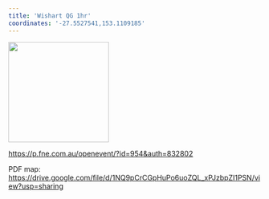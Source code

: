 ```yaml
---
title: 'Wishart QG 1hr'
coordinates: '-27.5527541,153.1109185'
---
```

<img src="https://doc-00-08-mymaps.googleusercontent.com/untrusted/hostedimage/o2fbn585vcrt3ao71o6a0j9c34/p2vt9nfpsvqqfukngc4nf0q3fg/1688363100000/3_qa3g-a-HBcK3YBy6L69UtbaCxl2qxF/*/6ACtvi-EpEnQ8CZtXK07Ll-Qg1vDMfSsbeK3lwCfMgoeVGEE9SDZ3CPh2EWWaKlTxeIIepSzkmwrXOPT8CJodI1oJkUFuT1mr6x2FWICzeDr1h-J70gbdLJNaUykD8vN0-r6OHDnWrouyemxM8zsldJGGIKfgOsIBQNAKAQHxUaLARjVe1f_k0oTTudkt5i4_niUEbQ?session=0&fife" height="200" width="auto" />

https://p.fne.com.au/openevent/?id=954&auth=832802

PDF map: https://drive.google.com/file/d/1NQ9pCrCGpHuPo6uoZQL_xPJzbpZI1PSN/view?usp=sharing
